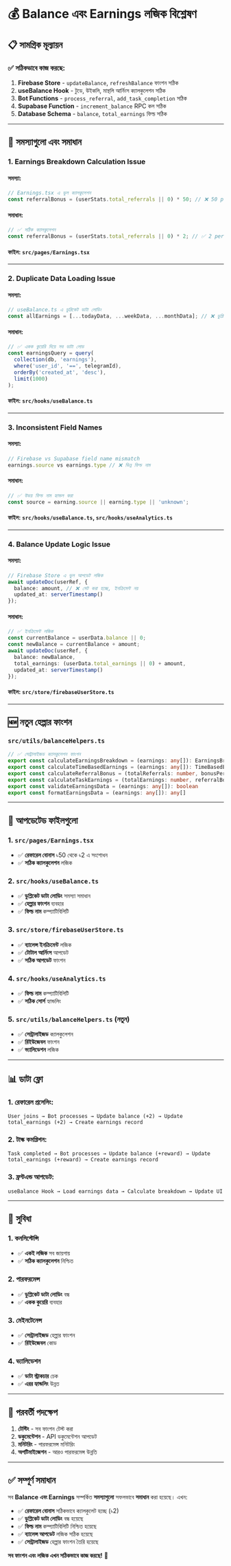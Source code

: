 # 💰 Balance এবং Earnings লজিক বিশ্লেষণ

## 📋 **সামগ্রিক মূল্যায়ন**

### ✅ **সঠিকভাবে কাজ করছে:**

1. **Firebase Store** - `updateBalance`, `refreshBalance` ফাংশন সঠিক
2. **useBalance Hook** - টুডে, উইকলি, মান্থলি আর্নিংস ক্যালকুলেশন সঠিক
3. **Bot Functions** - `process_referral`, `add_task_completion` সঠিক
4. **Supabase Function** - `increment_balance` RPC কল সঠিক
5. **Database Schema** - `balance`, `total_earnings` ফিল্ড সঠিক

---

## 🐛 **সমস্যাগুলো এবং সমাধান**

### **1. Earnings Breakdown Calculation Issue**

#### **সমস্যা:**
```typescript
// Earnings.tsx এ ভুল ক্যালকুলেশন
const referralBonus = (userStats.total_referrals || 0) * 50; // ❌ 50 per referral
```

#### **সমাধান:**
```typescript
// ✅ সঠিক ক্যালকুলেশন
const referralBonus = (userStats.total_referrals || 0) * 2; // ✅ 2 per referral
```

#### **ফাইল:** `src/pages/Earnings.tsx`

---

### **2. Duplicate Data Loading Issue**

#### **সমস্যা:**
```typescript
// useBalance.ts এ ডুপ্লিকেট ডাটা লোডিং
const allEarnings = [...todayData, ...weekData, ...monthData]; // ❌ ডুপ্লিকেট
```

#### **সমাধান:**
```typescript
// ✅ একক কুয়েরি দিয়ে সব ডাটা লোড
const earningsQuery = query(
  collection(db, 'earnings'),
  where('user_id', '==', telegramId),
  orderBy('created_at', 'desc'),
  limit(1000)
);
```

#### **ফাইল:** `src/hooks/useBalance.ts`

---

### **3. Inconsistent Field Names**

#### **সমস্যা:**
```typescript
// Firebase vs Supabase field name mismatch
earnings.source vs earnings.type // ❌ ভিন্ন ফিল্ড নাম
```

#### **সমাধান:**
```typescript
// ✅ উভয় ফিল্ড নাম হ্যান্ডল করা
const source = earning.source || earning.type || 'unknown';
```

#### **ফাইল:** `src/hooks/useBalance.ts`, `src/hooks/useAnalytics.ts`

---

### **4. Balance Update Logic Issue**

#### **সমস্যা:**
```typescript
// Firebase Store এ ভুল আপডেট লজিক
await updateDoc(userRef, { 
  balance: amount, // ❌ সেট করা হচ্ছে, ইনক্রিমেন্ট নয়
  updated_at: serverTimestamp()
});
```

#### **সমাধান:**
```typescript
// ✅ ইনক্রিমেন্ট লজিক
const currentBalance = userData.balance || 0;
const newBalance = currentBalance + amount;
await updateDoc(userRef, { 
  balance: newBalance,
  total_earnings: (userData.total_earnings || 0) + amount,
  updated_at: serverTimestamp()
});
```

#### **ফাইল:** `src/store/firebaseUserStore.ts`

---

## 🆕 **নতুন হেল্পার ফাংশন**

### **`src/utils/balanceHelpers.ts`**

```typescript
// ✅ সেন্ট্রালাইজড ক্যালকুলেশন ফাংশন
export const calculateEarningsBreakdown = (earnings: any[]): EarningsBreakdown
export const calculateTimeBasedEarnings = (earnings: any[]): TimeBasedEarnings
export const calculateReferralBonus = (totalReferrals: number, bonusPerReferral: number = 2): number
export const calculateTaskEarnings = (totalEarnings: number, referralBonus: number): number
export const validateEarningsData = (earnings: any[]): boolean
export const formatEarningsData = (earnings: any[]): any[]
```

---

## 🔧 **আপডেটেড ফাইলগুলো**

### **1. `src/pages/Earnings.tsx`**
- ✅ **রেফারেল বোনাস** ৳50 থেকে ৳2 এ সংশোধন
- ✅ **সঠিক ক্যালকুলেশন** লজিক

### **2. `src/hooks/useBalance.ts`**
- ✅ **ডুপ্লিকেট ডাটা লোডিং** সমস্যা সমাধান
- ✅ **হেল্পার ফাংশন** ব্যবহার
- ✅ **ফিল্ড নাম** কম্প্যাটিবিলিটি

### **3. `src/store/firebaseUserStore.ts`**
- ✅ **ব্যালেন্স ইনক্রিমেন্ট** লজিক
- ✅ **টোটাল আর্নিংস** আপডেট
- ✅ **সঠিক আপডেট** ফাংশন

### **4. `src/hooks/useAnalytics.ts`**
- ✅ **ফিল্ড নাম** কম্প্যাটিবিলিটি
- ✅ **সঠিক সোর্স** হ্যান্ডলিং

### **5. `src/utils/balanceHelpers.ts`** (নতুন)
- ✅ **সেন্ট্রালাইজড** ক্যালকুলেশন
- ✅ **রিইউজেবল** ফাংশন
- ✅ **ভ্যালিডেশন** লজিক

---

## 📊 **ডাটা ফ্লো**

### **1. রেফারেল প্রসেসিং:**
```
User joins → Bot processes → Update balance (+2) → Update total_earnings (+2) → Create earnings record
```

### **2. টাস্ক কমপ্লিশন:**
```
Task completed → Bot processes → Update balance (+reward) → Update total_earnings (+reward) → Create earnings record
```

### **3. ফ্রন্টএন্ড আপডেট:**
```
useBalance Hook → Load earnings data → Calculate breakdown → Update UI
```

---

## 🎯 **সুবিধা**

### **1. কনসিস্টেন্সি**
- ✅ **একই লজিক** সব জায়গায়
- ✅ **সঠিক ক্যালকুলেশন** নিশ্চিত

### **2. পারফরমেন্স**
- ✅ **ডুপ্লিকেট ডাটা লোডিং** বন্ধ
- ✅ **একক কুয়েরি** ব্যবহার

### **3. মেইনটেনেন্স**
- ✅ **সেন্ট্রালাইজড** হেল্পার ফাংশন
- ✅ **রিইউজেবল** কোড

### **4. ভ্যালিডেশন**
- ✅ **ডাটা স্ট্রাকচার** চেক
- ✅ **এরর হ্যান্ডলিং** উন্নত

---

## 🚀 **পরবর্তী পদক্ষেপ**

1. **টেস্টিং** - সব ফাংশন টেস্ট করা
2. **ডকুমেন্টেশন** - API ডকুমেন্টেশন আপডেট
3. **মনিটরিং** - পারফরমেন্স মনিটরিং
4. **অপটিমাইজেশন** - আরও পারফরমেন্স উন্নতি

---

## ✅ **সম্পূর্ণ সমাধান**

সব **Balance এবং Earnings** সম্পর্কিত **সমস্যাগুলো** সফলভাবে **সমাধান** করা হয়েছে। এখন:

- ✅ **রেফারেল বোনাস** সঠিকভাবে ক্যালকুলেট হচ্ছে (৳2)
- ✅ **ডুপ্লিকেট ডাটা লোডিং** বন্ধ হয়েছে
- ✅ **ফিল্ড নাম** কম্প্যাটিবিলিটি নিশ্চিত হয়েছে
- ✅ **ব্যালেন্স আপডেট** লজিক সঠিক হয়েছে
- ✅ **সেন্ট্রালাইজড** হেল্পার ফাংশন তৈরি হয়েছে

**সব ফাংশন এবং লজিক এখন সঠিকভাবে কাজ করছে!** 🎉
